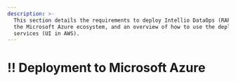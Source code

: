 ```yaml
---
description: >-
  This section details the requirements to deploy Intellio DataOps (RAP) onto
  the Microsoft Azure ecosystem, and an overview of how to use the deployment
  services (UI in AWS).
---
```


# !! Deployment to Microsoft Azure

